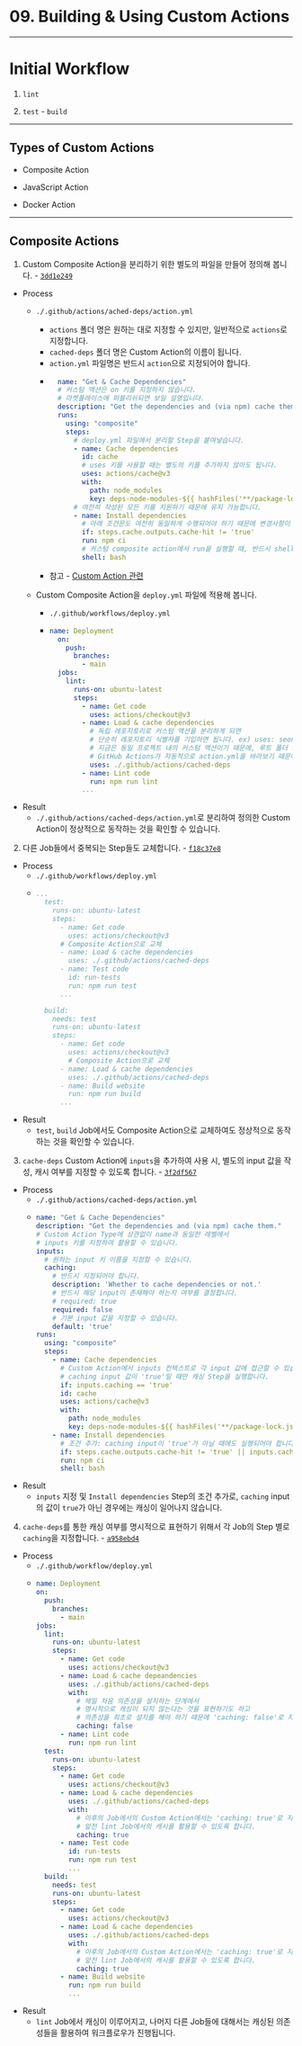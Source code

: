 # 09. Building & Using Custom Actions

---

# Initial Workflow

1. `lint`

2. `test` - `build`

---

## Types of Custom Actions

- Composite Action

- JavaScript Action

- Docker Action

---

## Composite Actions

1. Custom Composite Action을 분리하기 위한 별도의 파일을 만들어 정의해 봅니다. - [`3dd1e249`](https://github.com/seongjin2427/09.custom-actions/commit/3dd1e24963cebccf502841ef1ed4683ff66bcd85)

- Process
  - `./.github/actions/ached-deps/action.yml`
    - `actions` 폴더 명은 원하는 대로 지정할 수 있지만, 일반적으로 `actions`로 지정합니다.
    - `cached-deps` 폴더 명은 Custom Action의 이름이 됩니다.
    - `action.yml` 파일명은 반드시 `action`으로 지정되어야 합니다.
    - ```yml
        name: "Get & Cache Dependencies"
        # 커스텀 액션은 on 키를 지정하지 않습니다.
        # 마켓플레이스에 퍼블리쉬되면 보일 설명입니다.
        description: "Get the dependencies and (via npm) cache them."
        runs:
          using: "composite"
          steps:
            # deploy.yml 파일에서 분리할 Step을 붙여넣습니다.
            - name: Cache dependencies
              id: cache
              # uses 키를 사용할 때는 별도의 키를 추가하지 않아도 됩니다.
              uses: actions/cache@v3
              with:
                path: node_modules
                key: deps-node-modules-${{ hashFiles('**/package-lock.json') }}
            # 여전히 작성된 모든 키를 지원하기 때문에 유지 가능합니다.
            - name: Install dependencies
              # 아래 조건문도 여전히 동일하게 수행되어야 하기 때문에 변경사항이 없습니다.
              if: steps.cache.outputs.cache-hit != 'true'
              run: npm ci
              # 커스텀 composite action에서 run을 실행할 때, 반드시 shell 키를 포함해야 합니다.
              shell: bash
    - 참고 - [Custom Action 관련](https://docs.github.com/en/actions/creating-actions/metadata-syntax-for-github-actions#runs-for-composite-actions)

  - Custom Composite Action을 `deploy.yml` 파일에 적용해 봅니다.
    - `./.github/workflows/deploy.yml`
    - ```yml
      name: Deployment
        on:
          push:
            branches:
              - main
        jobs:
          lint:
            runs-on: ubuntu-latest
            steps:
              - name: Get code
                uses: actions/checkout@v3
              - name: Load & cache dependencies
                # 독립 레포지토리로 커스텀 액션을 분리하게 되면
                # 단순히 레포지토리 식별자를 기입하면 됩니다. ex) uses: seongjin2427/my-action
                # 지금은 동일 프로젝트 내의 커스텀 액션이기 때문에, 루트 폴더 기준 경로를 작성합니다.
                # GitHub Actions가 자동적으로 action.yml을 바라보기 때문에 기입하지 않습니다.
                uses: ./.github/actions/cached-deps
              - name: Lint code
                run: npm run lint
              ...

- Result
  - `./.github/actions/cached-deps/action.yml`로 분리하여 정의한 Custom Action이 정상적으로 동작하는 것을 확인할 수 있습니다.

2. 다른 Job들에서 중복되는 Step들도 교체합니다. - [`f18c37e8`](https://github.com/seongjin2427/09.custom-actions/commit/f18c37e81eac08a0d478a2ffe18fbbfeee76168b)

- Process
  - `./.github/workflows/deploy.yml`
  - ```yml
    ...
      test:
        runs-on: ubuntu-latest
        steps:
          - name: Get code
            uses: actions/checkout@v3
          # Composite Action으로 교체      
          - name: Load & cache dependencies
            uses: ./.github/actions/cached-deps
          - name: Test code
            id: run-tests
            run: npm run test
          ...

      build:
        needs: test
        runs-on: ubuntu-latest
        steps:
          - name: Get code
            uses: actions/checkout@v3
            # Composite Action으로 교체
          - name: Load & cache dependencies
            uses: ./.github/actions/cached-deps
          - name: Build website
            run: npm run build
          ...
- Result
  - `test`, `build` Job에서도 Composite Action으로 교체하여도 정상적으로 동작하는 것을 확인할 수 있습니다.

3. `cache-deps` Custom Action에 `inputs`을 추가하여 사용 시, 별도의 input 값을 작성, 캐시 여부를 지정할 수 있도록 합니다. - [`3f2df567`](https://github.com/seongjin2427/09.custom-actions/commit/3f2df567b68e65a8b744c6399c503ea665d259e1)

- Process
  - `./.github/actions/cached-deps/action.yml`
  - ```yml
    name: "Get & Cache Dependencies"
    description: "Get the dependencies and (via npm) cache them."
    # Custom Action Type에 상관없이 name과 동일한 레벨에서
    # inputs 키를 지정하여 활용할 수 있습니다.
    inputs:
      # 원하는 input 키 이름을 지정할 수 있습니다.
      caching:
        # 반드시 지정되어야 합니다.
        description: 'Whether to cache dependencies or not.'
        # 반드시 해당 input이 존재해야 하는지 여부를 결정합니다.
        # required: true
        required: false
        # 기본 input 값을 지정할 수 있습니다.
        default: 'true'
    runs:
      using: "composite"
      steps:
        - name: Cache dependencies
          # Custom Action에서 inputs 컨텍스트로 각 input 값에 접근할 수 있습니다.
          # caching input 값이 'true'일 때만 캐싱 Step을 실행합니다.
          if: inputs.caching == 'true'
          id: cache
          uses: actions/cache@v3
          with:
            path: node_modules
            key: deps-node-modules-${{ hashFiles('**/package-lock.json') }}
        - name: Install dependencies
          # 조건 추가: caching input이 'true'가 아닐 때에도 실행되어야 합니다.
          if: steps.cache.outputs.cache-hit != 'true' || inputs.caching != 'true'
          run: npm ci
          shell: bash

- Result
  - `inputs` 지정 및 `Install dependencies` Step의 조건 추가로, `caching` input의 값이 `true`가 아닌 경우에는 캐싱이 일어나지 않습니다.

4. `cache-deps`를 통한 캐싱 여부를 명시적으로 표현하기 위해서 각 Job의 Step 별로 `caching`을 지정합니다. - [`a958ebd4`](https://github.com/seongjin2427/09.custom-actions/commit/a958ebd4cfa40c80a61e01db45594320ba030d0d)

- Process
  - `./.github/workflow/deploy.yml`
  - ```yml
    name: Deployment
    on:
      push:
        branches:
          - main
    jobs:
      lint:
        runs-on: ubuntu-latest
        steps:
          - name: Get code
            uses: actions/checkout@v3
          - name: Load & cache depeandencies
            uses: ./.github/actions/cached-deps
            with:
              # 제일 처음 의존성을 설치하는 단계에서
              # 명시적으로 캐싱이 되지 않는다는 것을 표현하기도 하고
              # 의존성을 최초로 설치를 해야 하기 때문에 'caching: false'로 지정합니다.
              caching: false
          - name: Lint code
            run: npm run lint
      test:
        runs-on: ubuntu-latest
        steps:
          - name: Get code
            uses: actions/checkout@v3
          - name: Load & cache dependencies
            uses: ./.github/actions/cached-deps
            with:
              # 이후의 Job에서의 Custom Action에서는 'caching: true'로 지정하여
              # 앞전 lint Job에서의 캐시를 활용할 수 있도록 합니다.
              caching: true
          - name: Test code
            id: run-tests
            run: npm run test
            ...
      build:
        needs: test
        runs-on: ubuntu-latest
        steps:
          - name: Get code
            uses: actions/checkout@v3
          - name: Load & cache dependencies
            uses: ./.github/actions/cached-deps
            with:
              # 이후의 Job에서의 Custom Action에서는 'caching: true'로 지정하여
              # 앞전 lint Job에서의 캐시를 활용할 수 있도록 합니다.
              caching: true
          - name: Build website
            run: npm run build
            ...

- Result
  - `lint` Job에서 캐싱이 이루어지고, 나머지 다른 Job들에 대해서는 캐싱된 의존성들을 활용하여 워크플로우가 진행됩니다.